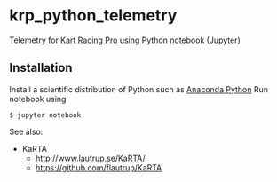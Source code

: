 # krp_python_telemetry

Telemetry for [Kart Racing Pro](https://www.kartracing-pro.com/) using Python notebook (Jupyter)

## Installation

Install a scientific distribution of Python such as [Anaconda Python](https://www.anaconda.com/download) 
Run notebook using

    $ jupyter notebook

See also:
- KaRTA
  - http://www.lautrup.se/KaRTA/
  - https://github.com/flautrup/KaRTA

